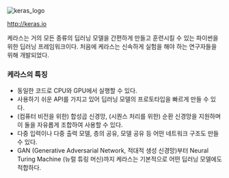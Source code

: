 ![keras_logo](https://user-images.githubusercontent.com/41619898/62167853-0f366980-b35f-11e9-99c5-baa0b0a0a869.png)

http://keras.io

케라스는 거의 모든 종류의 딥러닝 모델을 간편하게 만들고 훈련시킬 수 있는 파이썬을 위한 딥러닝 프레임워크이다. 처음에 케라스는 신속하게 실험을 해야 하는 연구자들을 위해 개발되었다.



### 케라스의 특징

- 동일한 코드로 CPU와 GPU에서 실행할 수 있다.
- 사용하기 쉬운 API를 가지고 있어 딥러닝 모델의 프로토타입을 빠르게 만들 수 있다.
- (컴퓨터 비전을 위한) 합성곱 신경망, (시퀀스 처리를 위한) 순환 신경망을 지원하며 이 둘을 자유롭게 조합하여 사용할 수 있다.
- 다중 입력이나 다중 출력 모델, 층의 공유, 모델 공유 등 어떤 네트워크 구조도 만들 수 있다.
- GAN (Generative Adversarial Network, 적대적 생성 신경망)부터 Neural Turing Machine (뉴럴 튜링 머신)까지 케라스는 기본적으로 어떤 딥러닝 모델에도 적합하다.